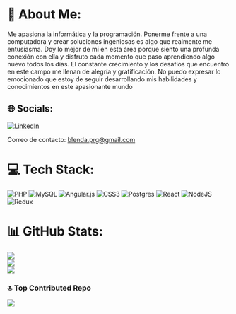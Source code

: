 # 💫 About Me:
Me apasiona la informática y la programación. Ponerme frente a una computadora y crear soluciones ingeniosas es algo que realmente me entusiasma. Doy lo mejor de mí en esta área porque siento una profunda conexión con ella y disfruto cada momento que paso aprendiendo algo nuevo todos los días. El constante crecimiento y los desafíos que encuentro en este campo me llenan de alegría y gratificación. No puedo expresar lo emocionado que estoy de seguir desarrollando mis habilidades y conocimientos en este apasionante mundo


## 🌐 Socials:
[![LinkedIn](https://img.shields.io/badge/LinkedIn-%230077B5.svg?logo=linkedin&logoColor=white)](https://linkedin.com/in/blenda-reyes-a2078811a/) 

Correo de contacto:
blenda.prg@gmail.com

# 💻 Tech Stack:
![PHP](https://img.shields.io/badge/php-%23777BB4.svg?style=for-the-badge&logo=php&logoColor=white) ![MySQL](https://img.shields.io/badge/mysql-%2300f.svg?style=for-the-badge&logo=mysql&logoColor=white) ![Angular.js](https://img.shields.io/badge/angular.js-%23E23237.svg?style=for-the-badge&logo=angularjs&logoColor=white) ![CSS3](https://img.shields.io/badge/css3-%231572B6.svg?style=for-the-badge&logo=css3&logoColor=white) ![Postgres](https://img.shields.io/badge/postgres-%23316192.svg?style=for-the-badge&logo=postgresql&logoColor=white) ![React](https://img.shields.io/badge/react-%2320232a.svg?style=for-the-badge&logo=react&logoColor=%2361DAFB) ![NodeJS](https://img.shields.io/badge/node.js-6DA55F?style=for-the-badge&logo=node.js&logoColor=white) ![Redux](https://img.shields.io/badge/redux-%23593d88.svg?style=for-the-badge&logo=redux&logoColor=white)
# 📊 GitHub Stats:
![](https://github-readme-stats.vercel.app/api?username=BLENDA23&theme=dark&hide_border=false&include_all_commits=true&count_private=true)<br/>
![](https://github-readme-streak-stats.herokuapp.com/?user=BLENDA23&theme=dark&hide_border=false)<br/>
![](https://github-readme-stats.vercel.app/api/top-langs/?username=BLENDA23&theme=dark&hide_border=false&include_all_commits=true&count_private=true&layout=compact)

### 🔝 Top Contributed Repo
![](https://github-contributor-stats.vercel.app/api?username=BLENDA23&limit=5&theme=dark&combine_all_yearly_contributions=true)

<!-- Proudly created with GPRM ( https://gprm.itsvg.in ) -->
